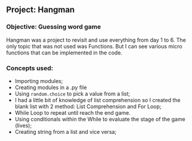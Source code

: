 ## Project: Hangman

### Objective: Guessing word game

Hangman was a project to revisit and use everything from day 1 to 6. 
The only topic that was not used was Functions. But I can see various micro functions that can be implemented in the code.

### Concepts used:
- Importing modules;
- Creating modules in a .py file
- Using `random.choice` to pick a value from a list;
- I had a little bit of knowledge of list comprehension so I created the blank list with 2 method: List Comprehension and For Loop;
- While Loop to repeat until reach the end game.
- Using conditionals within the While to evaluate the stage of the game (lives);
- Creating string from a list and vice versa;
